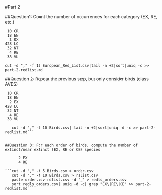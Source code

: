#Part 2 

##Question1: Count the number of occurrences for each category (EX, RE, etc.)

     10 CR
     18 EN
      2 EX
    428 LC
     32 NT
      4 RE
     38 VU

```cut -d "," -f 10 European_Red_List.csv|tail -n +2|sort|uniq -c >> part-2-redlist.md```

##Question 2: Repeat the previous step, but only consider birds (class AVES)

     10 CR
     18 EN
      2 EX
    428 LC
     32 NT
      4 RE
     38 VU

```grep AVES European_Red_List.csv
   cut -d "," -f 10 Birds.csv| tail -n +2|sort|uniq -d -c >> part-2-redlist.md```


##Question 3: For each order of birds, compute the number of extinct/near extinct (EX, RE or CE) species

      2 EX
      4 RE

```cut -d "," -f 5 Birds.csv > order.csv
   cut -d "," -f 10 Birds.csv > rslist.csv
   paste order.csv rdlist.csv -d "_" > redls_orders.csv
   sort redls_orders.csv| uniq -d -c| grep "EX\|RE\|CE" >> part-2-redlist.md```



